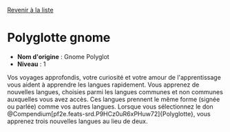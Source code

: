 [Revenir à la liste](..)

# Polyglotte gnome

 * **Nom d'origine** : Gnome Polyglot
 * **Niveau** : 1


<p><span id="ctl00_MainContent_DetailedOutput">Vos voyages approfondis, votre curiosité et votre amour de l'apprentissage vous aident à apprendre les langues rapidement. Vous apprenez de nouvelles langues, choisies parmi les langues communes et non communes auxquelles vous avez accès. Ces langues prennent le même forme (signée ou parlée) comme vos autres langues. Lorsque vous sélectionnez le don @Compendium[pf2e.feats-srd.P9HCz0uR6xPHuw72]{Polyglotte}, vous apprenez trois nouvelles langues au lieu de deux.&nbsp;</span></p>
